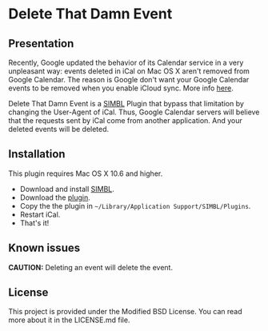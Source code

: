 # Delete That Damn Event

## Presentation

Recently, Google updated the behavior of its Calendar service in a very unpleasant way: events deleted in iCal on Mac OS X aren't removed from Google Calendar. The reason is Google don't want your Google Calendar events to be removed when you enable iCloud sync. More info [here][googleSupport].

Delete That Damn Event is a [SIMBL][SIMBL] Plugin that bypass that limitation by changing the User-Agent of iCal. Thus, Google Calendar servers will believe that the requests sent by iCal come from another application. And your deleted events will be deleted.

## Installation

This plugin requires Mac OS X 10.6 and higher.

 * Download and install [SIMBL][SIMBL].
 * Download the [plugin][directDownload].
 * Copy the the plugin in `~/Library/Application Support/SIMBL/Plugins`.
 * Restart iCal.
 * That's it!

## Known issues

**CAUTION:** Deleting an event will delete the event.

## License

This project is provided under the Modified BSD License. You can read more about it in the LICENSE.md file.

[SIMBL]: http://www.culater.net/software/SIMBL/SIMBL.php
[googleSUpport]: http://support.google.com/calendar/bin/static.py?hl=en&page=known_issues.cs
[directDownload]: https://github.com/downloads/octiplex/DeleteThatDamnEvent/DeleteThatDamnEvent%201.1.zip